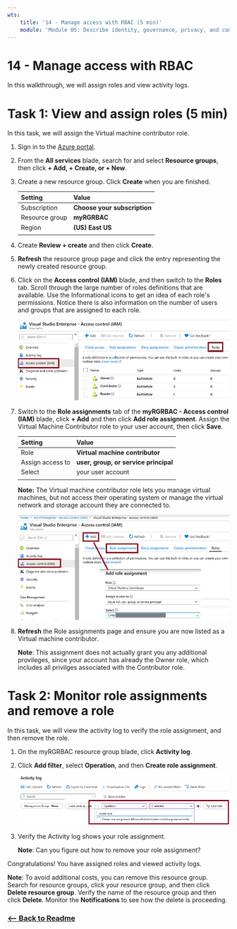 ```yaml
---
wts:
    title: '14 - Manage access with RBAC (5 min)'
    module: 'Module 05: Describe identity, governance, privacy, and compliance features'
---
```

# 14 - Manage access with RBAC

In this walkthrough, we will assign roles and view activity logs. 

# Task 1: View and assign roles (5 min)

In this task, we will assign the Virtual machine contributor role. 

1. Sign in to the [Azure portal](https://portal.azure.com).

2. From the **All services** blade, search for and select **Resource groups**, then click **+ Add, + Create, or + New**.

3. Create a new resource group. Click **Create** when you are finished. 

    | Setting | Value |
    | -- | -- |
    | Subscription | **Choose your subscription** |
    | Resource group | **myRGRBAC** |
    | Region | **(US) East US** |
    | | |

4. Create **Review + create** and then click **Create**.

5. **Refresh** the resource group page and click the entry representing the newly created resource group.

6. Click on the **Access control (IAM)** blade, and then switch to the **Roles** tab. Scroll through the large number of roles definitions that are available. Use the Informational icons to get an idea of each role's permissions. Notice there is also information on the number of users and groups that are assigned to each role.

    ![Screenshot of IAM roles blade. Owner, contributor, and reader roles are shown.](../images/1501.png)

7. Switch to the **Role assignments** tab of the **myRGRBAC - Access control (IAM)** blade, click **+ Add** and then click **Add role assignment**. Assign the Virtual Machine Contributor role to your user account, then click **Save**. 

    | Setting | Value |
    | -- | -- |
    | Role | **Virtual machine contributor** |
    | Assign access to | **user, group, or service principal** |
    | Select | your user account |
    | | |

    **Note:** The Virtual machine contributor role lets you manage virtual machines, but not access their operating system or manage the virtual network and storage account they are connected to.

    ![Screenshot of the Add role assignment page filled out with the necessary information.](../images/1502.png)

8. **Refresh** the Role assignments page and ensure you are now listed as a Virtual machine contributor. 

    **Note**: This assignment does not actually grant you any additional provileges, since your account has already the Owner role, which includes all privilges associated with the Contributor role.

# Task 2: Monitor role assignments and remove a role

In this task, we will view the activity log to verify the role assignment, and then remove the role. 

1. On the myRGRBAC resource group blade, click **Activity log**.

2. Click **Add filter**, select **Operation**, and then **Create role assignment**.

    ![Screenshot of the Activity log page with configured filter.](../images/1503.png)

3. Verify the Activity log shows your role assignment. 

    **Note**: Can you figure out how to remove your role assignment?

Congratulations! You have assigned roles and viewed activity logs. 

**Note**: To avoid additional costs, you can remove this resource group. Search for resource groups, click your resource group, and then click **Delete resource group**. Verify the name of the resource group and then click **Delete**. Monitor the **Notifications** to see how the delete is proceeding.


### [<-- Back to Readme](../../readme.md)